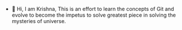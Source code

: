 - 👋 Hi, I am Krishna, This is an effort to learn the concepts of Git and evolve to become the impetus
to solve greatest piece in solving the mysteries of universe.

<!---
RockNRoll-cmd/RockNRoll-cmd is a ✨ special ✨ repository because its `README.md` (this file) appears on your GitHub profile.
You can click the Preview link to take a look at your changes.
--->
